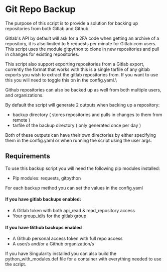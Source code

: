 # Git Repo Backup
The purpose of this script is to provide a solution for backing up repositories from both Gitlab and Github.

Gitlab's API by default will ask for a 2FA code when getting an archive of a repository, it is also limited to 5 requests per minute for Gitlab.com users. This script uses the module gitpython to clone in new repositories and pull in changes for existing repositories. 

This script also support exporting repositories from a Gitlab export, currently the format that works with this is a single tarfile of any gitlab exports you wish to extract the gitlab repositories from. If you want to use this you will need to toggle this on in the config.yaml.\

Github repositories can also be backed up as well from both multiple users, and organizations.

By default the script will generate 2 outputs when backing up a repository:
* backup directory ( stores repositories and pulls in changes to them from remote )
* tarfile of the backup directory ( only generated once per day )

Both of these outputs can have their own directories by either specifying them in the config.yaml or when running the script using the user args.

## Requirements
To use this backup script you will need the following pip modules installed:
* Pip modules: requests, gitpython

For each backup method you can set the values in the config.yaml
#### If you have gitlab backups enabled:

* A Gitlab token with both api_read & read_repository access
* Your group_id/s for the gitlab group

#### If you have Github backups enabled
* A Github personal access token with full repo access
* A user/s and/or a Github organization/s

If you have Singularity installed you can also build the python_with_modules.def file for a container with everything needed to use the script.
